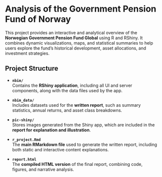 # Analysis of the Government Pension Fund of Norway

This project provides an interactive and analytical overview of the **Norwegian Government Pension Fund Global** using R and RShiny. It combines dynamic visualizations, maps, and statistical summaries to help users explore the fund’s historical development, asset allocations, and investment strategies.

## Project Structure

- **`nbim/`**  
  Contains the **RShiny application**, including all UI and server components, along with the data files used by the app.

- **`nbim_data/`**  
  Includes datasets used for the **written report**, such as summary statistics, annual returns, and asset class breakdowns.

- **`pic-shiny/`**  
  Stores images generated from the Shiny app, which are included in the **report for explanation and illustration**.

- **`r_project.Rmd`**  
  The **main RMarkdown file** used to generate the written report, including both static and interactive content explanations.

- **`report.html`**  
  The **compiled HTML version** of the final report, combining code, figures, and narrative analysis.

